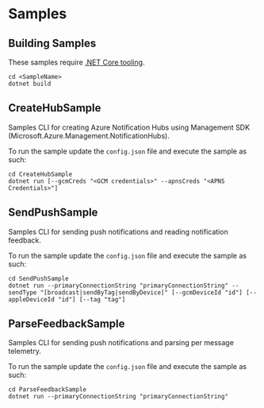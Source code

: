 # Samples 
## Building Samples
These samples require [.NET Core tooling](https://www.microsoft.com/net/download).

```
cd <SampleName>
dotnet build
```

## CreateHubSample
Samples CLI for creating Azure Notification Hubs using Management SDK (Microsoft.Azure.Management.NotificationHubs).

To run the sample update the `config.json` file and execute the sample as such:

```
cd CreateHubSample
dotnet run [--gcmCreds "<GCM credentials>" --apnsCreds "<APNS Credentials>"]
```

## SendPushSample
Samples CLI for sending push notifications and reading notification feedback.

To run the sample update the `config.json` file and execute the sample as such:

```
cd SendPushSample
dotnet run --primaryConnectionString "primaryConnectionString" --sendType "[broadcast|sendByTag|sendByDevice]" [--gcmDeviceId "id"] [--appleDeviceId "id"] [--tag "tag"]
```

## ParseFeedbackSample
Samples CLI for sending push notifications and parsing per message telemetry.

To run the sample update the `config.json` file and execute the sample as such:

```
cd ParseFeedbackSample
dotnet run --primaryConnectionString "primaryConnectionString"
```